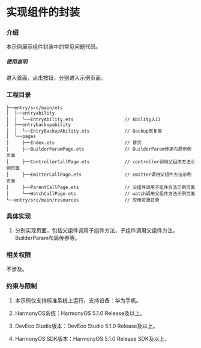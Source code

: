 # 实现组件的封装

### 介绍

本示例展示组件封装中的常见问题代码。

##### 使用说明

进入首面，点击按钮，分别进入示例页面。

### 工程目录

```
├──entry/src/main/ets
│  ├──entryability
│  │  └──EntryAbility.ets                   // Ability入口
│  ├──entrybackupability
│  │  └──EntryBackupAbility.ets             // Backup恢复类
│  └──pages
│     ├──Index.ets                          // 首页
│     ├──BuilderParamPage.ets               // BuilderParam传递布局示例页面
│     ├──ControllerCallPage.ets             // controller调用父组件方法示例页面
│     ├──EmitterCallPage.ets                // emitter调用父组件方法示例页面
│     ├──ParentCallPage.ets                 // 父组件调用子组件方法示例页面
│     └──WatchCallPage.ets                  // watch调用父组件方法示例页面
└──entry/src/main/resources                 // 应用资源目录
```

### 具体实现

1. 分别实现页面，包括父组件调用子组件方法，子组件调用父组件方法，BuilderParam布局传参等。

### 相关权限

不涉及。

### 约束与限制

1. 本示例仅支持标准系统上运行，支持设备：华为手机。

2. HarmonyOS系统：HarmonyOS 5.1.0 Release及以上。

3. DevEco Studio版本：DevEco Studio 5.1.0 Release及以上。

4. HarmonyOS SDK版本：HarmonyOS 5.1.0 Release SDK及以上。